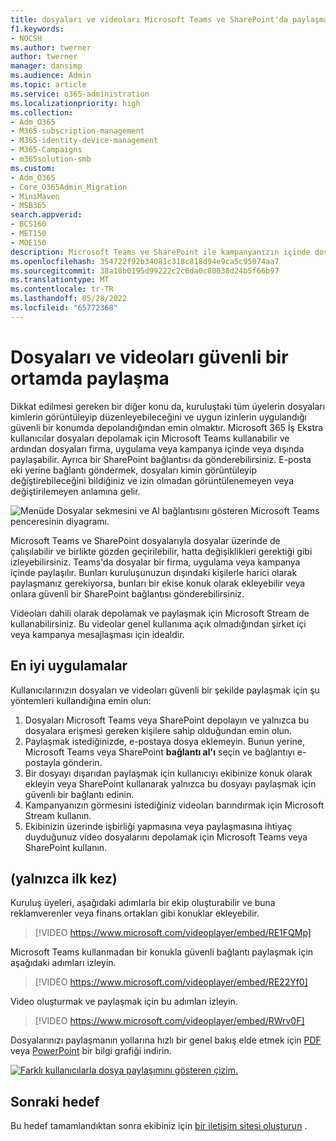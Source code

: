 ```yaml
---
title: dosyaları ve videoları Microsoft Teams ve SharePoint'da paylaşma
f1.keywords:
- NOCSH
ms.author: twerner
author: twerner
manager: dansimp
ms.audience: Admin
ms.topic: article
ms.service: o365-administration
ms.localizationpriority: high
ms.collection:
- Adm_O365
- M365-subscription-management
- M365-identity-device-management
- M365-Campaigns
- m365solution-smb
ms.custom:
- Adm_O365
- Core_O365Admin_Migration
- MiniMaven
- MSB365
search.appverid:
- BCS160
- MET150
- MOE150
description: Microsoft Teams ve SharePoint ile kampanyanızın içinde dosya ve video paylaşın. Microsoft 365 İş ekstra, dosyaları ve videoları güvenli bir şekilde paylaşmanın harika bir yolu olan Teams içerir.
ms.openlocfilehash: 354722f92b34081c318c818d94e9ca5c95074aa7
ms.sourcegitcommit: 38a18b0195d99222c2c6da0c80838d24b5f66b97
ms.translationtype: MT
ms.contentlocale: tr-TR
ms.lasthandoff: 05/28/2022
ms.locfileid: "65772368"
---
```

# <a name="share-files-and-videos-in-a-safe-environment"></a>Dosyaları ve videoları güvenli bir ortamda paylaşma

Dikkat edilmesi gereken bir diğer konu da, kuruluştaki tüm üyelerin dosyaları kimlerin görüntüleyip düzenleyebileceğini ve uygun izinlerin uygulandığı güvenli bir konumda depolandığından emin olmaktır. Microsoft 365 İş Ekstra kullanıcılar dosyaları depolamak için Microsoft Teams kullanabilir ve ardından dosyaları firma, uygulama veya kampanya içinde veya dışında paylaşabilir. Ayrıca bir SharePoint bağlantısı da gönderebilirsiniz. E-posta eki yerine bağlantı göndermek, dosyaları kimin görüntüleyip değiştirebileceğini bildiğiniz ve izin olmadan görüntülenemeyen veya değiştirilemeyen anlamına gelir.

![Menüde Dosyalar sekmesini ve Al bağlantısını gösteren Microsoft Teams penceresinin diyagramı.](../media/m365-democracy-teams-sharefiles.png)

Microsoft Teams ve SharePoint dosyalarıyla dosyalar üzerinde de çalışılabilir ve birlikte gözden geçirilebilir, hatta değişiklikleri gerektiği gibi izleyebilirsiniz. Teams'da dosyalar bir firma, uygulama veya kampanya içinde paylaşılır. Bunları kuruluşunuzun dışındaki kişilerle harici olarak paylaşmanız gerekiyorsa, bunları bir ekise konuk olarak ekleyebilir veya onlara güvenli bir SharePoint bağlantısı gönderebilirsiniz.

Videoları dahili olarak depolamak ve paylaşmak için Microsoft Stream de kullanabilirsiniz. Bu videolar genel kullanıma açık olmadığından şirket içi veya kampanya mesajlaşması için idealdir.

## <a name="best-practices"></a>En iyi uygulamalar

Kullanıcılarınızın dosyaları ve videoları güvenli bir şekilde paylaşmak için şu yöntemleri kullandığına emin olun:

1. Dosyaları Microsoft Teams veya SharePoint depolayın ve yalnızca bu dosyalara erişmesi gereken kişilere sahip olduğundan emin olun.
2. Paylaşmak istediğinizde, e-postaya dosya eklemeyin. Bunun yerine, Microsoft Teams veya SharePoint **bağlantı al'ı** seçin ve bağlantıyı e-postayla gönderin.
3. Bir dosyayı dışarıdan paylaşmak için kullanıcıyı ekibinize konuk olarak ekleyin veya SharePoint kullanarak yalnızca bu dosyayı paylaşmak için güvenli bir bağlantı edinin.
4. Kampanyanızın görmesini istediğiniz videoları barındırmak için Microsoft Stream kullanın.
5. Ekibinizin üzerinde işbirliği yapmasına veya paylaşmasına ihtiyaç duyduğunuz video dosyalarını depolamak için Microsoft Teams veya SharePoint kullanın.

## <a name="set-up"></a>(yalnızca ilk kez)

Kuruluş üyeleri, aşağıdaki adımlarla bir ekip oluşturabilir ve buna reklamverenler veya finans ortakları gibi konuklar ekleyebilir.

> [!VIDEO https://www.microsoft.com/videoplayer/embed/RE1FQMp]

Microsoft Teams kullanmadan bir konukla güvenli bağlantı paylaşmak için aşağıdaki adımları izleyin.

> [!VIDEO https://www.microsoft.com/videoplayer/embed/RE22Yf0]

Video oluşturmak ve paylaşmak için bu adımları izleyin.

> [!VIDEO https://www.microsoft.com/videoplayer/embed/RWrv0F]

Dosyalarınızı paylaşmanın yollarına hızlı bir genel bakış elde etmek için [PDF](https://go.microsoft.com/fwlink/?linkid=2079435) veya [PowerPoint](https://go.microsoft.com/fwlink/?linkid=2079438) bir bilgi grafiği indirin.

[![Farklı kullanıcılarla dosya paylaşımını gösteren çizim.](../media/ShareYourfiles-thumb-358x201.png)](https://go.microsoft.com/fwlink/?linkid=2079435)

## <a name="next-objective"></a>Sonraki hedef

Bu hedef tamamlandıktan sonra ekibiniz için [bir iletişim sitesi oluşturun](create-communications-site.md) .

